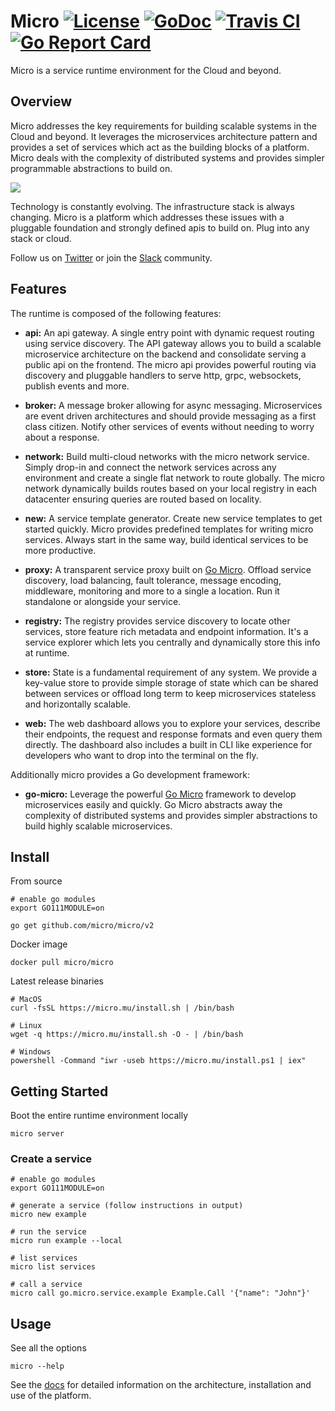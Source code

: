 # Micro [![License](https://img.shields.io/:license-apache-blue.svg)](https://opensource.org/licenses/Apache-2.0) [![GoDoc](https://godoc.org/github.com/micro/micro?status.svg)](https://godoc.org/github.com/micro/micro) [![Travis CI](https://travis-ci.org/micro/micro.svg?branch=master)](https://travis-ci.org/micro/micro) [![Go Report Card](https://goreportcard.com/badge/micro/micro)](https://goreportcard.com/report/github.com/micro/micro)

Micro is a service runtime environment for the Cloud and beyond.

## Overview

Micro addresses the key requirements for building scalable systems in the Cloud and beyond. It leverages the microservices
architecture pattern and provides a set of services which act as the building blocks of a platform. Micro deals
with the complexity of distributed systems and provides simpler programmable abstractions to build on.

<img src="https://micro.mu/runtime01.svg?load" />

Technology is constantly evolving. The infrastructure stack is always changing. Micro is a platform which
addresses these issues with a pluggable foundation and strongly defined apis to build on. Plug into any stack or cloud.

Follow us on [Twitter](https://twitter.com/microhq) or join the [Slack](https://micro.mu/slack) community.

## Features

The runtime is composed of the following features:

- **api:** An api gateway. A single entry point with dynamic request routing using service discovery. The API gateway allows you to build a scalable
microservice architecture on the backend and consolidate serving a public api on the frontend. The micro api provides powerful routing
via discovery and pluggable handlers to serve http, grpc, websockets, publish events and more.

- **broker:** A message broker allowing for async messaging. Microservices are event driven architectures and should provide messaging as a first
class citizen. Notify other services of events without needing to worry about a response.

- **network:** Build multi-cloud networks with the micro network service. Simply drop-in and connect the network services across any environment
and create a single flat network to route globally. The micro network dynamically builds routes based on your local registry in each datacenter
ensuring queries are routed based on locality.

- **new:** A service template generator. Create new service templates to get started quickly. Micro provides predefined templates for writing micro services.
Always start in the same way, build identical services to be more productive.

- **proxy:** A transparent service proxy built on [Go Micro](https://github.com/micro/go-micro). Offload service discovery, load balancing,
fault tolerance, message encoding, middleware, monitoring and more to a single a location. Run it standalone or alongside your service.

- **registry:** The registry provides service discovery to locate other services, store feature rich metadata and endpoint information. It's a
service explorer which lets you centrally and dynamically store this info at runtime.

- **store:** State is a fundamental requirement of any system. We provide a key-value store to provide simple storage of state which can be shared
between services or offload long term to keep microservices stateless and horizontally scalable.

- **web:** The web dashboard allows you to explore your services, describe their endpoints, the request and response formats and even
query them directly. The dashboard also includes a built in CLI like experience for developers who want to drop into the terminal on the fly.

Additionally micro provides a Go development framework:

- **go-micro:** Leverage the powerful [Go Micro](https://github.com/micro/go-micro) framework to develop microservices easily and quickly.
Go Micro abstracts away the complexity of distributed systems and provides simpler abstractions to build highly scalable microservices.

## Install

From source

```
# enable go modules
export GO111MODULE=on

go get github.com/micro/micro/v2
```

Docker image

```
docker pull micro/micro
```

Latest release binaries

```
# MacOS
curl -fsSL https://micro.mu/install.sh | /bin/bash

# Linux
wget -q https://micro.mu/install.sh -O - | /bin/bash

# Windows
powershell -Command "iwr -useb https://micro.mu/install.ps1 | iex"
```

## Getting Started

Boot the entire runtime environment locally

```
micro server
```

### Create a service

```
# enable go modules
export GO111MODULE=on

# generate a service (follow instructions in output)
micro new example

# run the service
micro run example --local

# list services
micro list services

# call a service
micro call go.micro.service.example Example.Call '{"name": "John"}'
```

## Usage

See all the options

```
micro --help
```

See the [docs](https://micro.mu/docs/runtime.html) for detailed information on the architecture, installation and use of the platform.
